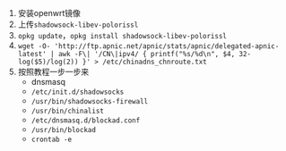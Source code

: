 1. 安装openwrt镜像
2. 上传`shadowsock-libev-polorissl`
3. `opkg update`，`opkg install shadowsock-libev-polorissl`
4. `wget -O- 'http://ftp.apnic.net/apnic/stats/apnic/delegated-apnic-latest' | awk -F\| '/CN\|ipv4/ { printf("%s/%d\n", $4, 32-log($5)/log(2)) }' > /etc/chinadns_chnroute.txt` 
5. 按照教程一步一步来
    - dnsmasq
    - `/etc/init.d/shadowsocks`
    - `/usr/bin/shadowsocks-firewall`
    - `/usr/bin/chinalist`
    - `/etc/dnsmasq.d/blockad.conf`
    - `/usr/bin/blockad`
    - `crontab -e`
